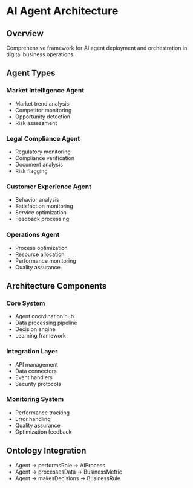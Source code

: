 # AI Agent Architecture

## Overview
Comprehensive framework for AI agent deployment and orchestration in digital business operations.

## Agent Types

### Market Intelligence Agent
- Market trend analysis
- Competitor monitoring
- Opportunity detection
- Risk assessment

### Legal Compliance Agent
- Regulatory monitoring
- Compliance verification
- Document analysis
- Risk flagging

### Customer Experience Agent
- Behavior analysis
- Satisfaction monitoring
- Service optimization
- Feedback processing

### Operations Agent
- Process optimization
- Resource allocation
- Performance monitoring
- Quality assurance

## Architecture Components

### Core System
- Agent coordination hub
- Data processing pipeline
- Decision engine
- Learning framework

### Integration Layer
- API management
- Data connectors
- Event handlers
- Security protocols

### Monitoring System
- Performance tracking
- Error handling
- Quality assurance
- Optimization feedback

## Ontology Integration
- Agent → performsRole → AIProcess
- Agent → processesData → BusinessMetric
- Agent → makesDecisions → BusinessRule
